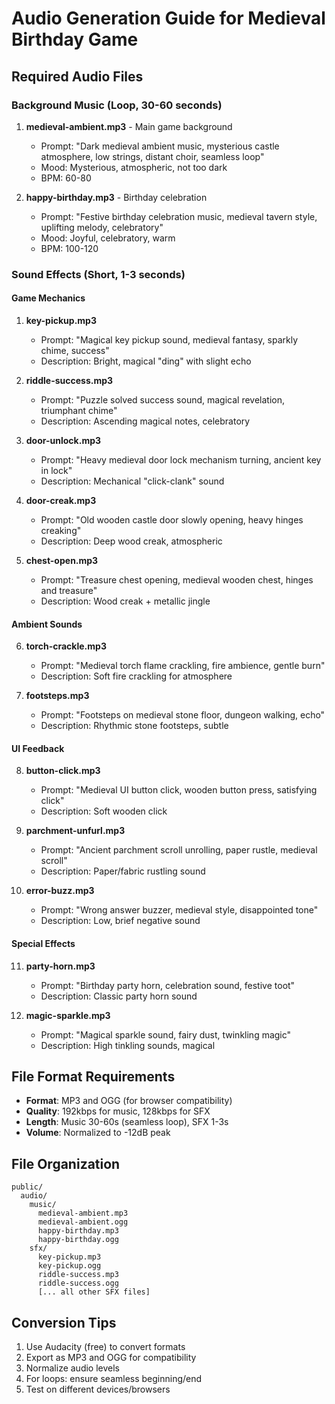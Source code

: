 # Audio Generation Guide for Medieval Birthday Game

## Required Audio Files

### Background Music (Loop, 30-60 seconds)

1. **medieval-ambient.mp3** - Main game background

   - Prompt: "Dark medieval ambient music, mysterious castle atmosphere, low strings, distant choir, seamless loop"
   - Mood: Mysterious, atmospheric, not too dark
   - BPM: 60-80

2. **happy-birthday.mp3** - Birthday celebration
   - Prompt: "Festive birthday celebration music, medieval tavern style, uplifting melody, celebratory"
   - Mood: Joyful, celebratory, warm
   - BPM: 100-120

### Sound Effects (Short, 1-3 seconds)

#### Game Mechanics

1. **key-pickup.mp3**

   - Prompt: "Magical key pickup sound, medieval fantasy, sparkly chime, success"
   - Description: Bright, magical "ding" with slight echo

2. **riddle-success.mp3**

   - Prompt: "Puzzle solved success sound, magical revelation, triumphant chime"
   - Description: Ascending magical notes, celebratory

3. **door-unlock.mp3**

   - Prompt: "Heavy medieval door lock mechanism turning, ancient key in lock"
   - Description: Mechanical "click-clank" sound

4. **door-creak.mp3**

   - Prompt: "Old wooden castle door slowly opening, heavy hinges creaking"
   - Description: Deep wood creak, atmospheric

5. **chest-open.mp3**
   - Prompt: "Treasure chest opening, medieval wooden chest, hinges and treasure"
   - Description: Wood creak + metallic jingle

#### Ambient Sounds

6. **torch-crackle.mp3**

   - Prompt: "Medieval torch flame crackling, fire ambience, gentle burn"
   - Description: Soft fire crackling for atmosphere

7. **footsteps.mp3**
   - Prompt: "Footsteps on medieval stone floor, dungeon walking, echo"
   - Description: Rhythmic stone footsteps, subtle

#### UI Feedback

8. **button-click.mp3**

   - Prompt: "Medieval UI button click, wooden button press, satisfying click"
   - Description: Soft wooden click

9. **parchment-unfurl.mp3**

   - Prompt: "Ancient parchment scroll unrolling, paper rustle, medieval scroll"
   - Description: Paper/fabric rustling sound

10. **error-buzz.mp3**
    - Prompt: "Wrong answer buzzer, medieval style, disappointed tone"
    - Description: Low, brief negative sound

#### Special Effects

11. **party-horn.mp3**

    - Prompt: "Birthday party horn, celebration sound, festive toot"
    - Description: Classic party horn sound

12. **magic-sparkle.mp3**
    - Prompt: "Magical sparkle sound, fairy dust, twinkling magic"
    - Description: High tinkling sounds, magical

## File Format Requirements

- **Format**: MP3 and OGG (for browser compatibility)
- **Quality**: 192kbps for music, 128kbps for SFX
- **Length**: Music 30-60s (seamless loop), SFX 1-3s
- **Volume**: Normalized to -12dB peak

## File Organization

```
public/
  audio/
    music/
      medieval-ambient.mp3
      medieval-ambient.ogg
      happy-birthday.mp3
      happy-birthday.ogg
    sfx/
      key-pickup.mp3
      key-pickup.ogg
      riddle-success.mp3
      riddle-success.ogg
      [... all other SFX files]
```

## Conversion Tips

1. Use Audacity (free) to convert formats
2. Export as MP3 and OGG for compatibility
3. Normalize audio levels
4. For loops: ensure seamless beginning/end
5. Test on different devices/browsers
